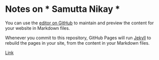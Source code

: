# Notes on * Samutta Nikay *

You can use the [editor on GitHub](https://github.com/sunflotsam/samyutta/edit/gh-pages/index.md) to maintain and preview the content for your website in Markdown files.

Whenever you commit to this repository, GitHub Pages will run [Jekyll](https://jekyllrb.com/) to rebuild the pages in your site, from the content in your Markdown files.

[Link](https://github.com/sunflotsam/samyutta/SN001.md)
